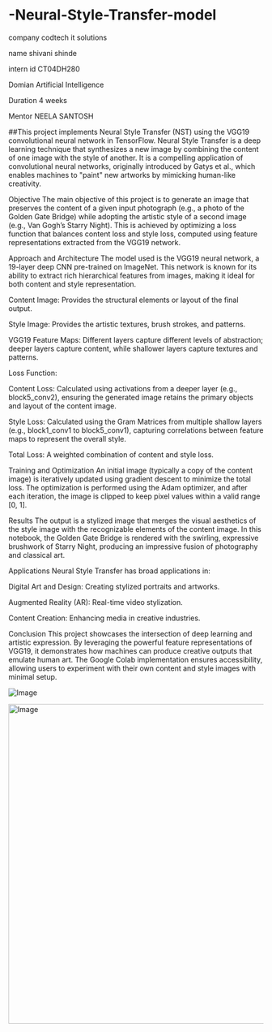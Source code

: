 # -Neural-Style-Transfer-model

 company codtech it solutions

name shivani shinde

intern id CT04DH280

Domian Artificial Intelligence

Duration 4 weeks

Mentor NEELA SANTOSH

##This project implements Neural Style Transfer (NST) using the VGG19 convolutional neural network in TensorFlow. Neural Style Transfer is a deep learning technique that synthesizes a new image by combining the content of one image with the style of another. It is a compelling application of convolutional neural networks, originally introduced by Gatys et al., which enables machines to "paint" new artworks by mimicking human-like creativity.

Objective
The main objective of this project is to generate an image that preserves the content of a given input photograph (e.g., a photo of the Golden Gate Bridge) while adopting the artistic style of a second image (e.g., Van Gogh’s Starry Night). This is achieved by optimizing a loss function that balances content loss and style loss, computed using feature representations extracted from the VGG19 network.

Approach and Architecture
The model used is the VGG19 neural network, a 19-layer deep CNN pre-trained on ImageNet. This network is known for its ability to extract rich hierarchical features from images, making it ideal for both content and style representation.

Content Image: Provides the structural elements or layout of the final output.

Style Image: Provides the artistic textures, brush strokes, and patterns.

VGG19 Feature Maps: Different layers capture different levels of abstraction; deeper layers capture content, while shallower layers capture textures and patterns.

Loss Function:

Content Loss: Calculated using activations from a deeper layer (e.g., block5_conv2), ensuring the generated image retains the primary objects and layout of the content image.

Style Loss: Calculated using the Gram Matrices from multiple shallow layers (e.g., block1_conv1 to block5_conv1), capturing correlations between feature maps to represent the overall style.

Total Loss: A weighted combination of content and style loss.

Training and Optimization
An initial image (typically a copy of the content image) is iteratively updated using gradient descent to minimize the total loss. The optimization is performed using the Adam optimizer, and after each iteration, the image is clipped to keep pixel values within a valid range [0, 1].

Results
The output is a stylized image that merges the visual aesthetics of the style image with the recognizable elements of the content image. In this notebook, the Golden Gate Bridge is rendered with the swirling, expressive brushwork of Starry Night, producing an impressive fusion of photography and classical art.

Applications
Neural Style Transfer has broad applications in:

Digital Art and Design: Creating stylized portraits and artworks.

Augmented Reality (AR): Real-time video stylization.

Content Creation: Enhancing media in creative industries.

Conclusion
This project showcases the intersection of deep learning and artistic expression. By leveraging the powerful feature representations of VGG19, it demonstrates how machines can produce creative outputs that emulate human art. The Google Colab implementation ensures accessibility, allowing users to experiment with their own content and style images with minimal setup.

![Image](https://github.com/user-attachments/assets/09b6789e-7a45-423d-a34e-9e627ca7d376)

<img width="845" height="630" alt="Image" src="https://github.com/user-attachments/assets/eb02a23b-7312-4f6d-87ca-69069d6a575e" />
